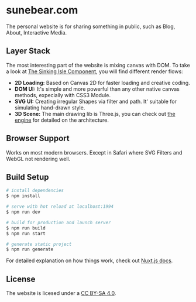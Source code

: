 # sunebear.com

The personal website is for sharing something in public, such as Blog, About, Interactive Media.

## Layer Stack

The most interesting part of the website is mixing canvas with DOM. To take a look at [The Sinking Isle Component](components/sketches/the-sinking-isle), you will find different render flows:

- **2D Loading:** Based on Canvas 2D for faster loading and creative coding.
- **DOM UI:** It's simple and more powerful than any other native canvas methods, expecially with CSS3 Module.
- **SVG UI:** Creating irregular Shapes via filter and path. It' suitable for simulating hand-drawn style.
- **3D Scene:** The main drawing lib is Three.js, you can check out [the engine](components/sketches/the-sinking-isle/engine) for detailed on the architecture.

## Browser Support

Works on most modern browsers. Except in Safari where SVG Filters and WebGL not rendering well.

## Build Setup

```bash
# install dependencies
$ npm install

# serve with hot reload at localhost:1994
$ npm run dev

# build for production and launch server
$ npm run build
$ npm run start

# generate static project
$ npm run generate
```

For detailed explanation on how things work, check out [Nuxt.js docs](https://nuxtjs.org).

## License

The website is licesed under a [CC BY-SA 4.0](https://creativecommons.org/licenses/by-sa/4.0/).
